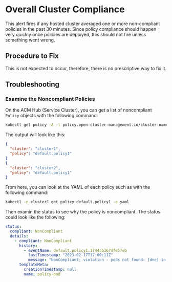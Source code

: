 # Overall Cluster Compliance

This alert fires if any hosted cluster averaged one or more non-compliant policies in the past 30
minutes. Since policy compliance should happen very quickly once policies are deployed, this should
not fire unless something went wrong.

## Procedure to Fix

This is not expected to occur, therefore, there is no prescriptive way to fix it.

## Troubleshooting

### Examine the Noncompliant Policies

On the ACM Hub (Service Cluster), you can get a list of noncompliant `Policy` objects with the
following command:

```bash
kubectl get policy -A -l policy.open-cluster-management.io/cluster-name -o json | jq '.items[] | select(.status.compliant=="NonCompliant") | {"cluster": .metadata.namespace, "policy": .metadata.name}'
```

The output will look like this:

```json
{
  "cluster": "cluster1",
  "policy": "default.policy1"
}
{
  "cluster": "cluster2",
  "policy": "default.policy1"
}
```

From here, you can look at the YAML of each policy such as with the following command:

```bash
kubectl -n cluster1 get policy default.policy1 -o yaml
```

Then examin the status to see why the policy is noncompliant. The status could look like the
following:

```yaml
status:
  compliant: NonCompliant
  details:
    - compliant: NonCompliant
      history:
        - eventName: default.policy1.1744ab367dfe57eb
          lastTimestamp: "2023-02-17T17:00:11Z"
          message: "NonCompliant; violation - pods not found: [dne] in namespace default missing"
      templateMeta:
        creationTimestamp: null
        name: policy-pod
```
